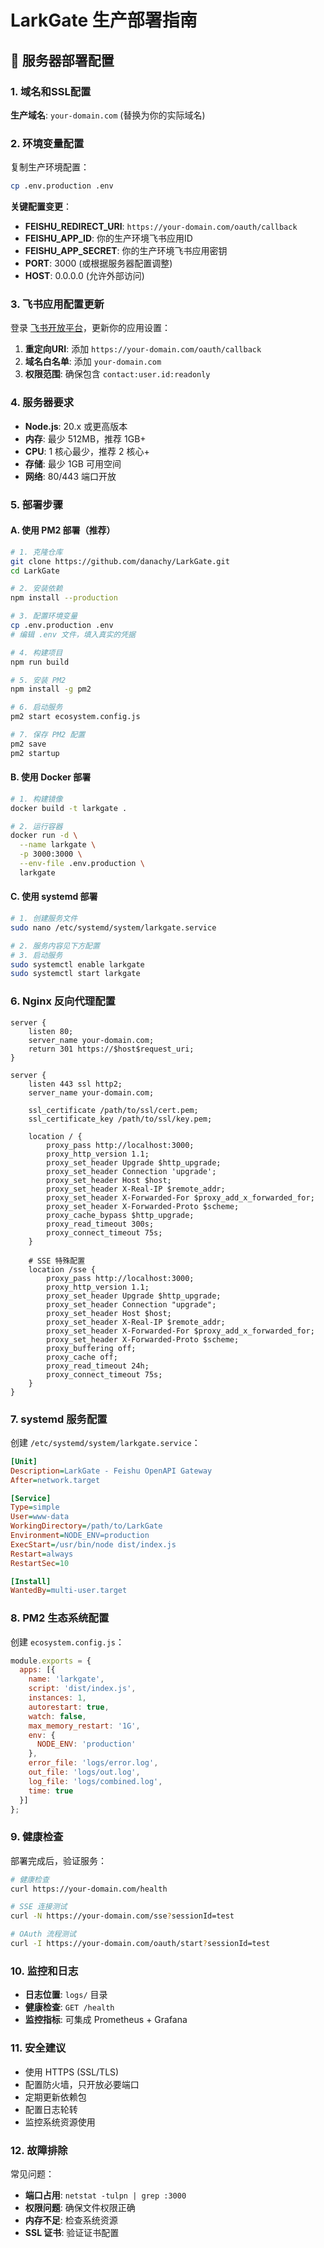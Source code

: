 # LarkGate 生产部署指南

## 🚀 服务器部署配置

### 1. 域名和SSL配置

**生产域名**: `your-domain.com` (替换为你的实际域名)

### 2. 环境变量配置

复制生产环境配置：
```bash
cp .env.production .env
```

**关键配置变更**：
- **FEISHU_REDIRECT_URI**: `https://your-domain.com/oauth/callback`
- **FEISHU_APP_ID**: 你的生产环境飞书应用ID
- **FEISHU_APP_SECRET**: 你的生产环境飞书应用密钥
- **PORT**: 3000 (或根据服务器配置调整)
- **HOST**: 0.0.0.0 (允许外部访问)

### 3. 飞书应用配置更新

登录 [飞书开放平台](https://open.feishu.cn/app)，更新你的应用设置：

1. **重定向URI**: 添加 `https://your-domain.com/oauth/callback`
2. **域名白名单**: 添加 `your-domain.com`
3. **权限范围**: 确保包含 `contact:user.id:readonly`

### 4. 服务器要求

- **Node.js**: 20.x 或更高版本
- **内存**: 最少 512MB，推荐 1GB+
- **CPU**: 1 核心最少，推荐 2 核心+
- **存储**: 最少 1GB 可用空间
- **网络**: 80/443 端口开放

### 5. 部署步骤

#### A. 使用 PM2 部署（推荐）

```bash
# 1. 克隆仓库
git clone https://github.com/danachy/LarkGate.git
cd LarkGate

# 2. 安装依赖
npm install --production

# 3. 配置环境变量
cp .env.production .env
# 编辑 .env 文件，填入真实的凭据

# 4. 构建项目
npm run build

# 5. 安装 PM2
npm install -g pm2

# 6. 启动服务
pm2 start ecosystem.config.js

# 7. 保存 PM2 配置
pm2 save
pm2 startup
```

#### B. 使用 Docker 部署

```bash
# 1. 构建镜像
docker build -t larkgate .

# 2. 运行容器
docker run -d \
  --name larkgate \
  -p 3000:3000 \
  --env-file .env.production \
  larkgate
```

#### C. 使用 systemd 部署

```bash
# 1. 创建服务文件
sudo nano /etc/systemd/system/larkgate.service

# 2. 服务内容见下方配置
# 3. 启动服务
sudo systemctl enable larkgate
sudo systemctl start larkgate
```

### 6. Nginx 反向代理配置

```nginx
server {
    listen 80;
    server_name your-domain.com;
    return 301 https://$host$request_uri;
}

server {
    listen 443 ssl http2;
    server_name your-domain.com;

    ssl_certificate /path/to/ssl/cert.pem;
    ssl_certificate_key /path/to/ssl/key.pem;

    location / {
        proxy_pass http://localhost:3000;
        proxy_http_version 1.1;
        proxy_set_header Upgrade $http_upgrade;
        proxy_set_header Connection 'upgrade';
        proxy_set_header Host $host;
        proxy_set_header X-Real-IP $remote_addr;
        proxy_set_header X-Forwarded-For $proxy_add_x_forwarded_for;
        proxy_set_header X-Forwarded-Proto $scheme;
        proxy_cache_bypass $http_upgrade;
        proxy_read_timeout 300s;
        proxy_connect_timeout 75s;
    }

    # SSE 特殊配置
    location /sse {
        proxy_pass http://localhost:3000;
        proxy_http_version 1.1;
        proxy_set_header Upgrade $http_upgrade;
        proxy_set_header Connection "upgrade";
        proxy_set_header Host $host;
        proxy_set_header X-Real-IP $remote_addr;
        proxy_set_header X-Forwarded-For $proxy_add_x_forwarded_for;
        proxy_set_header X-Forwarded-Proto $scheme;
        proxy_buffering off;
        proxy_cache off;
        proxy_read_timeout 24h;
        proxy_connect_timeout 75s;
    }
}
```

### 7. systemd 服务配置

创建 `/etc/systemd/system/larkgate.service`：

```ini
[Unit]
Description=LarkGate - Feishu OpenAPI Gateway
After=network.target

[Service]
Type=simple
User=www-data
WorkingDirectory=/path/to/LarkGate
Environment=NODE_ENV=production
ExecStart=/usr/bin/node dist/index.js
Restart=always
RestartSec=10

[Install]
WantedBy=multi-user.target
```

### 8. PM2 生态系统配置

创建 `ecosystem.config.js`：

```javascript
module.exports = {
  apps: [{
    name: 'larkgate',
    script: 'dist/index.js',
    instances: 1,
    autorestart: true,
    watch: false,
    max_memory_restart: '1G',
    env: {
      NODE_ENV: 'production'
    },
    error_file: 'logs/error.log',
    out_file: 'logs/out.log',
    log_file: 'logs/combined.log',
    time: true
  }]
};
```

### 9. 健康检查

部署完成后，验证服务：

```bash
# 健康检查
curl https://your-domain.com/health

# SSE 连接测试
curl -N https://your-domain.com/sse?sessionId=test

# OAuth 流程测试
curl -I https://your-domain.com/oauth/start?sessionId=test
```

### 10. 监控和日志

- **日志位置**: `logs/` 目录
- **健康检查**: `GET /health`
- **监控指标**: 可集成 Prometheus + Grafana

### 11. 安全建议

- 使用 HTTPS (SSL/TLS)
- 配置防火墙，只开放必要端口
- 定期更新依赖包
- 配置日志轮转
- 监控系统资源使用

### 12. 故障排除

常见问题：
- **端口占用**: `netstat -tulpn | grep :3000`
- **权限问题**: 确保文件权限正确
- **内存不足**: 检查系统资源
- **SSL 证书**: 验证证书配置